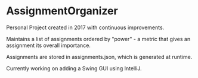 # AssignmentOrganizer

Personal Project created in 2017 with continuous improvements.

Maintains a list of assignments ordered by "power" - a metric that gives an assignment its overall importance.

Assignments are stored in assignments.json, which is generated at runtime.

Currently working on adding a Swing GUI using IntelliJ.